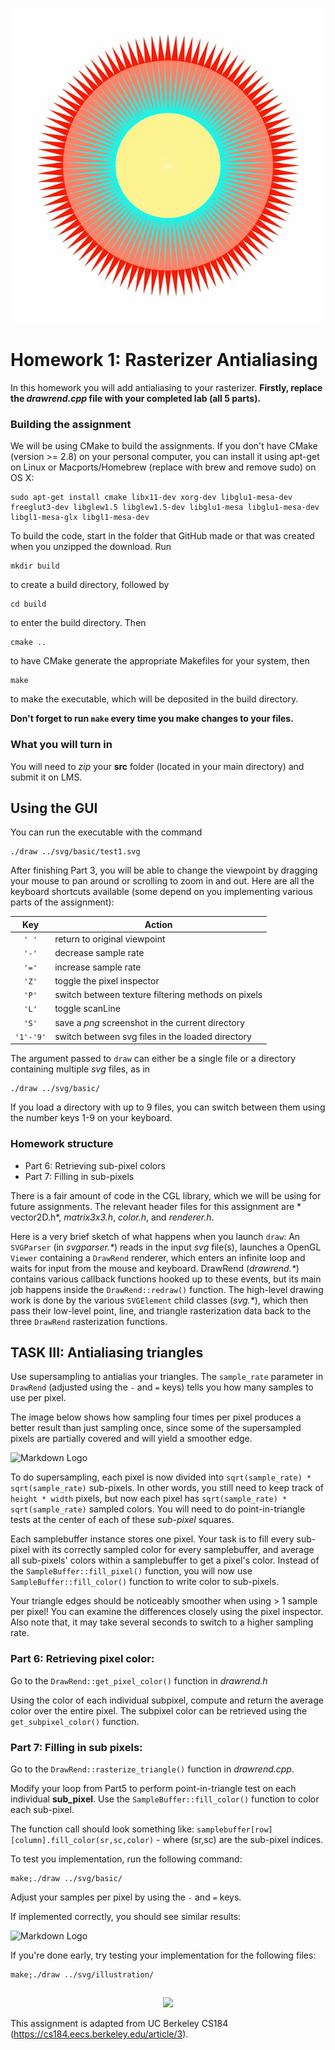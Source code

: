 
![Markdown Logo](manual_images/sun.jpg)

# Homework 1: Rasterizer Antialiasing
In this homework you will add antialiasing to your rasterizer. **Firstly, replace the *drawrend.cpp* file with your completed lab (all 5 parts).**

### Building the assignment

We will be using CMake to build the assignments. If you don't have CMake (version >= 2.8) on your personal computer, you can install it using apt-get on Linux or Macports/Homebrew (replace with brew and remove sudo) on OS X:

```!bash
sudo apt-get install cmake libx11-dev xorg-dev libglu1-mesa-dev freeglut3-dev libglew1.5 libglew1.5-dev libglu1-mesa libglu1-mesa-dev libgl1-mesa-glx libgl1-mesa-dev
```

To build the code, start in the folder that GitHub made or that was created when you unzipped the download. Run

    mkdir build
to create a build directory, followed by

    cd build
to enter the build directory. Then

    cmake ..
to have CMake generate the appropriate Makefiles for your system, then

    make
to make the executable, which will be deposited in the build directory.
    

**Don't forget to run
```make```
every time you make changes to your files.**

### What you will turn in

You will need to *zip* your **src** folder (located in your main directory) and submit it on LMS.

## Using the GUI

You can run the executable with the command

    ./draw ../svg/basic/test1.svg

After finishing Part 3, you will be able to change the viewpoint by dragging your mouse to pan around or scrolling to zoom in and out. Here are all the keyboard shortcuts available (some depend on you implementing various parts of the assignment):

|Key | Action|
|:-----:|------|
|`' '`  | return to original viewpoint|
|`'-'`  | decrease sample rate|
|`'='` | increase sample rate|
|`'Z'` | toggle the pixel inspector|
|`'P'` | switch between texture filtering methods on pixels|
|`'L'` | toggle scanLine|
|`'S'` | save a *png* screenshot in the current directory|
| `'1'-'9'`  | switch between svg files in the loaded directory|

The argument passed to `draw` can either be a single file or a directory containing multiple *svg* files, as in

    ./draw ../svg/basic/

If you load a directory with up to 9 files, you can switch between them using the number keys 1-9 on your keyboard.

### Homework structure

* Part 6: Retrieving sub-pixel colors
* Part 7: Filling in sub-pixels

There is a fair amount of code in the CGL library, which we will be using for future assignments. The relevant header files for this assignment are *   vector2D.h*, *matrix3x3.h*, *color.h*, and *renderer.h*.

Here is a very brief sketch of what happens when you launch `draw`: An `SVGParser` (in *svgparser.\**) reads in the input *svg* file(s), launches a OpenGL `Viewer` containing a `DrawRend` renderer, which enters an infinite loop and waits for input from the mouse and keyboard. DrawRend (*drawrend.\**) contains various callback functions hooked up to these events, but its main job happens inside the `DrawRend::redraw()` function. The high-level drawing work is done by the various `SVGElement` child classes (*svg.\**), which then pass their low-level point, line, and triangle rasterization data back to the three `DrawRend` rasterization functions.

## TASK III: Antialiasing triangles

Use supersampling to antialias your triangles. The `sample_rate` parameter in `DrawRend` (adjusted using the `-` and `=` keys) tells you how many samples to use per pixel.

The image below shows how sampling four times per pixel produces a better result than just sampling once, since some of the supersampled pixels are partially covered and will yield a smoother edge.

![Markdown Logo](manual_images/anti.png)

To do supersampling, each pixel is now divided into `sqrt(sample_rate) * sqrt(sample_rate)` sub-pixels. In other words, you still need to keep track of `height * width` pixels, but now each pixel has `sqrt(sample_rate) * sqrt(sample_rate)` sampled colors. You will need to do point-in-triangle tests at the center of each of these *sub-pixel* squares.

Each samplebuffer instance stores one pixel. Your task is to fill every sub-pixel with its correctly sampled color for every samplebuffer, and average all sub-pixels' colors within a samplebuffer to get a pixel's color. Instead of the `SampleBuffer::fill_pixel()` function, you will now use `SampleBuffer::fill_color()` function to write color to sub-pixels.

Your triangle edges should be noticeably smoother when using > 1 sample per pixel! You can examine the differences closely using the pixel inspector. Also note that, it may take several seconds to switch to a higher sampling rate.


### Part 6: Retrieving pixel color:

Go to the `DrawRend::get_pixel_color()` function in *drawrend.h* 

Using the color of each individual subpixel, compute and return the average color over the entire pixel. The subpixel color can be retrieved using the `get_subpixel_color()` function. 

### Part 7: Filling in sub pixels:

Go to the `DrawRend::rasterize_triangle()` function in *drawrend.cpp*.

Modify your loop from Part5 to perform point-in-triangle test on each individual **sub_pixel**. Use the `SampleBuffer::fill_color()` function to color each sub-pixel.

The function call should look something like: 
	`samplebuffer[row][column].fill_color(sr,sc,color)` - where (sr,sc) are the sub-pixel indices.

To test you implementation, run the following command:

	make;./draw ../svg/basic/

Adjust your samples per pixel by using the `-` and `=` keys.

If implemented correctly, you should see similar results:

![Markdown Logo](manual_images/imagesPART6.jpg)


If you're done early, try testing your implementation for the following files:

	make;./draw ../svg/illustration/

## 
<p align="center">
    <img src="https://image-cdn.neatoshop.com/styleimg/31449/none/black/default/291607-19.jpg" width="400">
</p>

This assignment is adapted from UC Berkeley CS184 (https://cs184.eecs.berkeley.edu/article/3).


